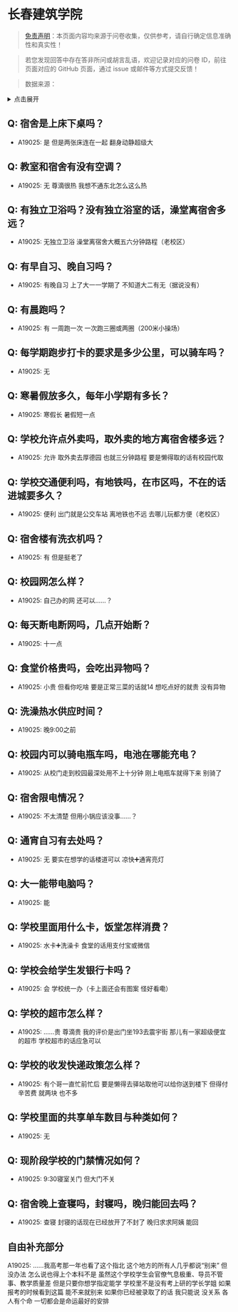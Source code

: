 # 长春建筑学院

> [免责声明](https://colleges.chat/#_3)：本页面内容均来源于问卷收集，仅供参考，请自行确定信息准确性和真实性！

> 若您发现回答中存在答非所问或胡言乱语，欢迎记录对应的问卷 ID，前往页面对应的 GitHub 页面，通过 issue 或邮件等方式提交反馈！

> 数据来源：

<details><summary>点击展开</summary>
<ul>
<li>A19025: 匿名 (2023 年 06 月)</li>
</ul>
</details>

## Q: 宿舍是上床下桌吗？

- A19025: 是 但是两张床连在一起 翻身动静超级大

## Q: 教室和宿舍有没有空调？

- A19025: 无 尊滴很热 我想不通东北怎么这么热

## Q: 有独立卫浴吗？没有独立浴室的话，澡堂离宿舍多远？

- A19025: 无独立卫浴 澡堂离宿舍大概五六分钟路程（老校区）

## Q: 有早自习、晚自习吗？

- A19025: 有晚自习 上了大一一学期了 不知道大二有无（据说没有）

## Q: 有晨跑吗？

- A19025: 有 一周跑一次 一次跑三圈或两圈（200米小操场）

## Q: 每学期跑步打卡的要求是多少公里，可以骑车吗？

- A19025: 无

## Q: 寒暑假放多久，每年小学期有多长？

- A19025: 寒假长 暑假短一点

## Q: 学校允许点外卖吗，取外卖的地方离宿舍楼多远？

- A19025: 允许 取外卖去厚德园 也就三分钟路程 要是懒得取的话有校园代取

## Q: 学校交通便利吗，有地铁吗，在市区吗，不在的话进城要多久？

- A19025: 便利 出门就是公交车站 离地铁也不远 去哪儿玩都方便（老校区）

## Q: 宿舍楼有洗衣机吗？

- A19025: 有 但是挺老了

## Q: 校园网怎么样？

- A19025: 自己办的网 还可以……？

## Q: 每天断电断网吗，几点开始断？

- A19025: 十一点

## Q: 食堂价格贵吗，会吃出异物吗？

- A19025: 小贵 但看你吃啥 要是正常三菜的话就14 想吃点好的就贵 没有异物

## Q: 洗澡热水供应时间？

- A19025: 晚9:00之前

## Q: 校园内可以骑电瓶车吗，电池在哪能充电？

- A19025: 从校门走到校园最深处用不上十分钟 刚上电瓶车就得下来 别骑了

## Q: 宿舍限电情况？

- A19025: 不太清楚 但用小锅应该没事……？

## Q: 通宵自习有去处吗？

- A19025: 无 要实在想学的话楼道可以 凉快➕通宵亮灯

## Q: 大一能带电脑吗？

- A19025: 能

## Q: 学校里面用什么卡，饭堂怎样消费？

- A19025: 水卡➕洗澡卡 食堂的话用支付宝或微信

## Q: 学校会给学生发银行卡吗？

- A19025: 会 学校统一办（卡上面还会有图案 怪好看嘞）

## Q: 学校的超市怎么样？

- A19025: ……贵 尊滴贵 我的评价是出门坐193去震宇街 那儿有一家超级便宜的超市 学校超市的话应急可以

## Q: 学校的收发快递政策怎么样？

- A19025: 有个哥一直忙前忙后 要是懒得去驿站取他可以给你送到楼下 但得付辛苦费 就两块 也不多

## Q: 学校里面的共享单车数目与种类如何？

- A19025: 无

## Q: 现阶段学校的门禁情况如何？

- A19025: 9:30寝室关门 但大门不关

## Q: 宿舍晚上查寝吗，封寝吗，晚归能回去吗？

- A19025: 查寝 封寝的话现在已经放开了不封了 晚归求求阿姨 能回

## 自由补充部分

A19025: ……我高考那一年也看了这个指北 这个地方的所有人几乎都说“别来” 但没办法 怎么说也得上个本科不是 虽然这个学校学生会官僚气息极重、导员不管事、教学质量差 但是只要你想学指定能学 学校里不是没有考上研的学长学姐 如果报考的时候看到这篇 能不来就别来 如果你已经被录取了的话 我只能说 没关系 各人有个命 一切都会是命运最好的安排